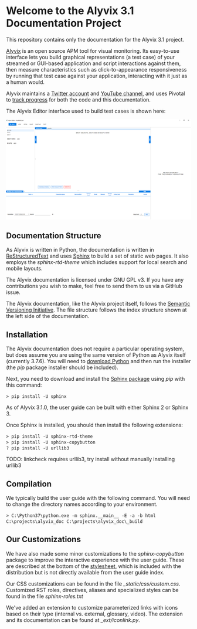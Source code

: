 # Welcome to the Alyvix 3.1 Documentation Project

This repository contains only the documentation for the Alyvix 3.1 project.

[Alyvix](http://alyvix.com) is an open source APM tool for visual monitoring.  Its easy-to-use
interface lets you build graphical representations (a test case) of your streamed or GUI-based
application and script interactions against them, then measure characteristics such as
click-to-appearance responsiveness by running that test case against your application, interacting
with it just as a human would.

Alyvix maintains a [Twitter account](https://twitter.com/AlyvixInfo) and
[YouTube channel](https://www.youtube.com/channel/UCsfsO764sZ55r556ATj3Owg), and uses Pivotal to
[track progress](https://www.pivotaltracker.com/n/projects/1533621) for both the code and
this documentation.

The Alyvix Editor interface used to build test cases is shown here:

![Alyvix Editor](getting_started/images/ae_empty_panel.png)



## Documentation Structure

As Alyvix is written in Python, the documentation is written in
[ReStructuredText](https://docutils.sourceforge.io/rst.html) and uses
[Sphinx](https://pypi.org/project/Sphinx/) to build a set of static web pages.
It also employs the *sphinx-rtd-theme* which includes support for local search and mobile layouts.

The Alyvix documentation is licensed under GNU GPL v3.  If you have any contributions you wish
to make, feel free to send them to us via a GitHub issue.

The Alyvix documentation, like the Alyvix project itself, follows the
[Semantic Versioning Initiative](https://semver.org/).  The file structure follows the
index structure shown at the left side of the documentation.



## Installation

The Alyvix documentation does not require a particular operating system, but does assume you
are using the same version of Python as Alyvix itself (currently 3.7.6).  You will need to
[download Python](https://www.python.org/downloads/) and then run the installer (the *pip*
package installer should be included).

Next, you need to download and install the [Sphinx package](https://pypi.org/project/Sphinx/)
using *pip* with this command:

```
> pip install -U sphinx
```

As of Alyvix 3.1.0, the user guide can be built with either Sphinx 2 or Sphinx 3.

Once Sphinx is installed, you should then install the following extensions:

```
> pip install -U sphinx-rtd-theme
> pip install -U sphinx-copybutton
? pip install -U urllib3
```

TODO:  linkcheck requires urllib3, try install without manually installing urllib3



## Compilation

We typically build the user guide with the following command.  You will need to change the
directory names according to your environment.

```
> C:\Python37\python.exe -m sphinx.__main__ -E -a -b html C:\projects\alyvix_doc C:\projects\alyvix_doc\_build
```



## Our Customizations

We have also made some minor customizations to the *sphinx-copybutton* package to improve
the interactive experience with the user guide.  These are described at the bottom of the
[stylesheet](https://alyvix.com/learn/stylesheet.html), which is included with the distribution
but is not directly available from the user guide index.

Our CSS customizations can be found in the file *_static/css/custom.css*.  Customized RST roles,
directives, aliases and specialized styles can be found in the file *sphinx-roles.txt*

We've added an extension to customize parameterized links with icons based on their type
(internal vs. external, glossary, video).  The extension and its documentation can be found at
*_ext/iconlink.py*.
